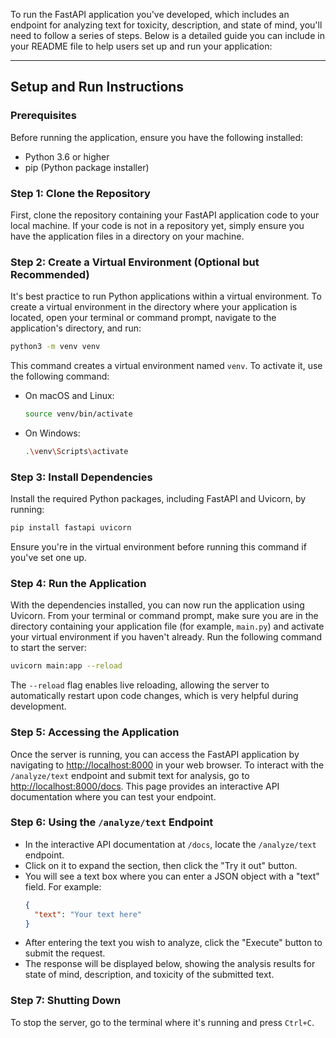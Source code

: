 To run the FastAPI application you've developed, which includes an endpoint for analyzing text for toxicity, description, and state of mind, you'll need to follow a series of steps. Below is a detailed guide you can include in your README file to help users set up and run your application:

---

## Setup and Run Instructions

### Prerequisites

Before running the application, ensure you have the following installed:
- Python 3.6 or higher
- pip (Python package installer)

### Step 1: Clone the Repository

First, clone the repository containing your FastAPI application code to your local machine. If your code is not in a repository yet, simply ensure you have the application files in a directory on your machine.

### Step 2: Create a Virtual Environment (Optional but Recommended)

It's best practice to run Python applications within a virtual environment. To create a virtual environment in the directory where your application is located, open your terminal or command prompt, navigate to the application's directory, and run:

```bash
python3 -m venv venv
```

This command creates a virtual environment named `venv`. To activate it, use the following command:

- On macOS and Linux:
    ```bash
    source venv/bin/activate
    ```
- On Windows:
    ```bash
    .\venv\Scripts\activate
    ```

### Step 3: Install Dependencies

Install the required Python packages, including FastAPI and Uvicorn, by running:

```bash
pip install fastapi uvicorn
```

Ensure you're in the virtual environment before running this command if you've set one up.

### Step 4: Run the Application

With the dependencies installed, you can now run the application using Uvicorn. From your terminal or command prompt, make sure you are in the directory containing your application file (for example, `main.py`) and activate your virtual environment if you haven't already. Run the following command to start the server:

```bash
uvicorn main:app --reload
```

The `--reload` flag enables live reloading, allowing the server to automatically restart upon code changes, which is very helpful during development.

### Step 5: Accessing the Application

Once the server is running, you can access the FastAPI application by navigating to [http://localhost:8000](http://localhost:8000) in your web browser. To interact with the `/analyze/text` endpoint and submit text for analysis, go to [http://localhost:8000/docs](http://localhost:8000/docs). This page provides an interactive API documentation where you can test your endpoint.

### Step 6: Using the `/analyze/text` Endpoint

- In the interactive API documentation at `/docs`, locate the `/analyze/text` endpoint.
- Click on it to expand the section, then click the "Try it out" button.
- You will see a text box where you can enter a JSON object with a "text" field. For example:
    ```json
    {
      "text": "Your text here"
    }
    ```
- After entering the text you wish to analyze, click the "Execute" button to submit the request.
- The response will be displayed below, showing the analysis results for state of mind, description, and toxicity of the submitted text.

### Step 7: Shutting Down

To stop the server, go to the terminal where it's running and press `Ctrl+C`.
